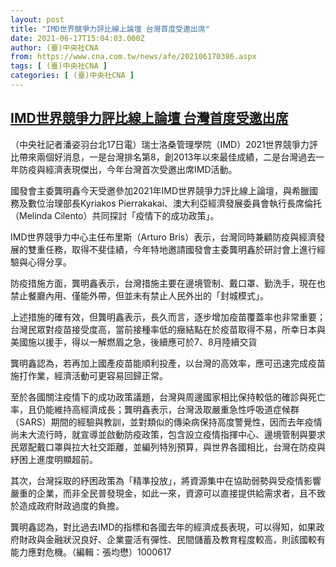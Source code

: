 ```yaml
---
layout: post
title: "IMD世界競爭力評比線上論壇 台灣首度受邀出席"
date: 2021-06-17T15:04:03.000Z
author: (臺)中央社CNA
from: https://www.cna.com.tw/news/afe/202106170386.aspx
tags: [ (臺)中央社CNA ]
categories: [ (臺)中央社CNA ]
---
```

<!--1623942243000-->
[IMD世界競爭力評比線上論壇 台灣首度受邀出席](https://www.cna.com.tw/news/afe/202106170386.aspx)
------

<div>
<div></div><div class="paragraph"><p>（中央社記者潘姿羽台北17日電）瑞士洛桑管理學院（IMD）2021世界競爭力評比帶來兩個好消息，一是台灣排名第8，創2013年以來最佳成績，二是台灣過去一年防疫與經濟表現傑出，今年台灣首次受邀出席IMD活動。</p><p>國發會主委龔明鑫今天受邀參加2021年IMD世界競爭力評比線上論壇，與希臘國務及數位治理部長Kyriakos Pierrakakai、澳大利亞經濟發展委員會執行長席倫托（Melinda Cilento）共同探討「疫情下的成功政策」。</p><p>IMD世界競爭力中心主任布里斯（Arturo Bris）表示，台灣同時兼顧防疫與經濟發展的雙重任務，取得不斐佳績，今年特地邀請國發會主委龔明鑫於研討會上進行經驗與心得分享。</p><p>防疫措施方面，龔明鑫表示，台灣措施主要在邊境管制、戴口罩、勤洗手，現在也禁止餐廳內用、僅能外帶，但並未有禁止人民外出的「封城模式」。</p><p>上述措施的確有效，但龔明鑫表示，長久而言，逐步增加疫苗覆蓋率也非常重要；台灣民眾對疫苗接受度高，當前接種率低的癥結點在於疫苗取得不易，所幸日本與美國施以援手，得以一解燃眉之急，後續應可於7、8月陸續交貨</p><p>龔明鑫認為，若再加上國產疫苗能順利投產，以台灣的高效率，應可迅速完成疫苗施打作業，經濟活動可更容易回歸正常。</p><p>至於各國關注疫情下的成功政策議題，台灣與周邊國家相比保持較低的確診與死亡率，且仍能維持高經濟成長；龔明鑫表示，台灣汲取嚴重急性呼吸道症候群（SARS）期間的經驗與教訓，並對類似的傳染病保持高度警覺性，因而去年疫情尚未大流行時，就宣導並啟動防疫政策，包含設立疫情指揮中心、邊境管制與要求民眾配戴口罩與拉大社交距離，並編列特別預算，與世界各國相比，台灣在防疫與紓困上進度明顯超前。</p><p>其次，台灣採取的紓困政策為「精準投放」，將資源集中在協助弱勢與受疫情影響嚴重的企業，而非全民普發現金，如此一來，資源可以直接提供給需求者，且不致於造成政府財政過度的負擔。</p><p>龔明鑫認為，對比過去IMD的指標和各國去年的經濟成長表現，可以得知，如果政府財政與金融狀況良好、企業靈活有彈性、民間儲蓄及教育程度較高，則該國較有能力應對危機。（編輯：張均懋）1000617</p></div>
</div>
